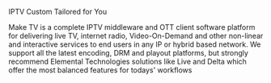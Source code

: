 IPTV Custom Tailored for You

Make TV is a complete IPTV middleware and OTT client software platform for delivering live TV, internet radio, Video-On-Demand and other non-linear and interactive services to end users in any IP or hybrid based network.
We support all the latest encoding, DRM and playout platforms, but strongly recommend Elemental Technologies solutions like Live and Delta which offer the most balanced features for todays' workflows

<!--
**maketvgithub/maketvgithub** is a ✨ _special_ ✨ repository because its `README.md` (this file) appears on your GitHub profile.

Here are some ideas to get you started:

- 🔭 I’m currently working on ...
- 🌱 I’m currently learning ...
- 👯 I’m looking to collaborate on ...
- 🤔 I’m looking for help with ...
- 💬 Ask me about ...
- 📫 How to reach me: ...
- 😄 Pronouns: ...
- ⚡ Fun fact: ...
-->

